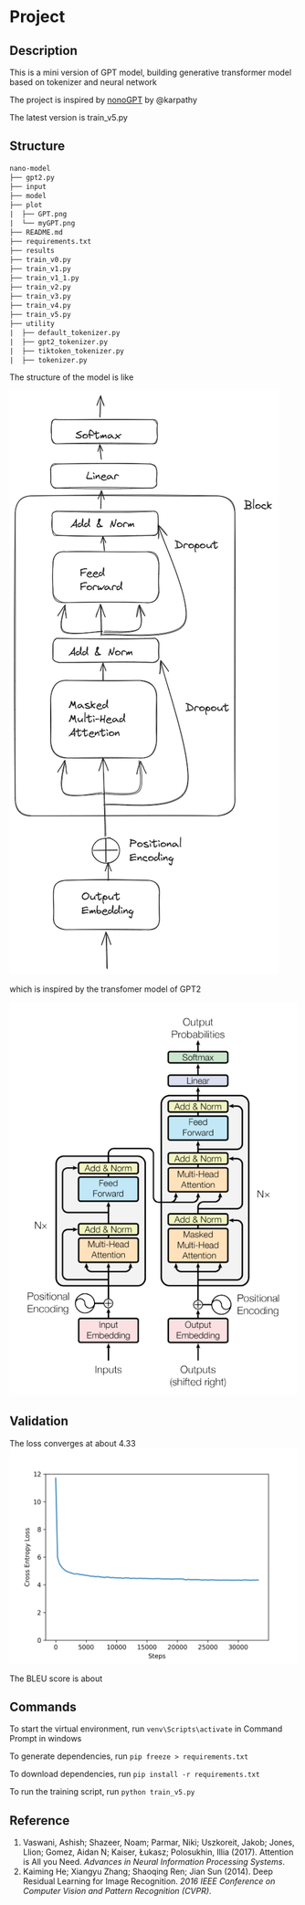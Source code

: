 # Project
## Description
This is a mini version of GPT model, building generative transformer model based on tokenizer and neural network

The project is inspired by [nonoGPT](https://github.com/karpathy/nanoGPT/tree/master) by @karpathy

The latest version is train_v5.py

## Structure

```
nano-model
├── gpt2.py
├── input
├── model
├── plot
|  ├── GPT.png
|  └── myGPT.png
├── README.md
├── requirements.txt
├── results
├── train_v0.py
├── train_v1.py
├── train_v1_1.py
├── train_v2.py
├── train_v3.py
├── train_v4.py
├── train_v5.py
├── utility
|  ├── default_tokenizer.py
|  ├── gpt2_tokenizer.py
|  ├── tiktoken_tokenizer.py
|  ├── tokenizer.py
```

The structure of the model is like 

![nano-model](plot/myGPT.png) 

which is inspired by the transfomer model of GPT2

![GPT2](plot/GPT.png)

## Validation

The loss converges at about 4.33
![Loss](plot/loss.png)


The BLEU score is about 

## Commands
To start the virtual environment, run `venv\Scripts\activate` in Command Prompt in windows

To generate dependencies, run `pip freeze > requirements.txt`

To download dependencies, run `pip install -r requirements.txt`

To run the training script, run `python train_v5.py`

## Reference

1. Vaswani, Ashish; Shazeer, Noam; Parmar, Niki; Uszkoreit, Jakob; Jones, Llion; Gomez, Aidan N; Kaiser, Łukasz; Polosukhin, Illia (2017). Attention is All you Need. *Advances in Neural Information Processing Systems*.
2. Kaiming He; Xiangyu Zhang; Shaoqing Ren; Jian Sun (2014). Deep Residual Learning for Image Recognition. *2016 IEEE Conference on Computer Vision and Pattern Recognition (CVPR)*.